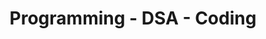 ---
permalink: /programming/
title: "Programming - DSA - Coding"
last_modified_at: 2020-12-4
toc: true
---